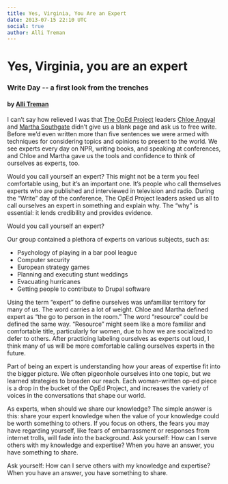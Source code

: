```yaml
---
title: Yes, Virginia, You Are an Expert
date: 2013-07-15 22:10 UTC
social: true
author: Alli Treman
---
```


# Yes, Virginia, you are an expert

### Write Day -- a first look from the trenches

#### by [Alli Treman](http://www.allirense.com/)

I can’t say how relieved I was that [The OpEd Project](http://www.theopedproject.org/) 
leaders [Chloe Angyal](http://chloesangyal.com/) and [Martha Southgate](http://www.marthasouthgate.com/) didn’t give us a blank page and ask us to free write. Before we’d even written more than five sentences we were armed with techniques for considering topics and opinions to present to the world. We see experts every day on NPR, writing books, and speaking at conferences, and Chloe and Martha gave us the tools and confidence to think of ourselves as experts, too.

Would you call yourself an expert? This might not be a term you feel comfortable using, but it’s an important one. It’s people who call themselves experts who are published and interviewed in television and radio. During the “Write” day of the conference, The OpEd Project leaders asked us all to call ourselves an expert in something and explain why. The “why” is essential: it lends credibility and provides evidence. 

<div class="callout pull-right">
<i class="icon-quote-left icon-4x pull-left">
</i>
<p>Would you call yourself an expert?
</p>
</div>
  
Our group contained a plethora of experts on various subjects, such as:

* Psychology of playing in a bar pool league
* Computer security
* European strategy games
* Planning and executing stunt weddings
* Evacuating hurricanes
* Getting people to contribute to Drupal software

Using the term “expert” to define ourselves was unfamiliar territory for many of us. The word carries a lot of weight. Chloe and Martha defined expert as “the go to person in the room.” The word “resource” could be defined the same way. “Resource” might seem like a more familiar and comfortable title, particularly for women, due to how we are socialized to defer to others. After practicing labeling ourselves as experts out loud, I think many of us will be more comfortable calling ourselves experts in the future.

Part of being an expert is understanding how your areas of expertise fit into the bigger picture. We often pigeonhole ourselves into one topic, but we learned strategies to broaden our reach. Each woman-written op-ed piece is a drop in the bucket of the OpEd Project, and increases the variety of voices in the conversations that shape our world.

As experts, when should we share our knowledge? The simple answer is this: share your expert knowledge when the value of your knowledge could be worth something to others. If you focus on others, the fears you may have regarding yourself, like fears of embarrassment or responses from internet trolls, will fade into the background. Ask yourself: How can I serve others with my knowledge and expertise? When you have an answer, you have something to share.

<div class="takeaway">
<i class="icon-bookmark icon-4x pull-left">
</i>
<p>Ask yourself: How can I serve others with my knowledge and expertise?
<br /> 
When you have an answer, you have something to share.</p>
</div>


